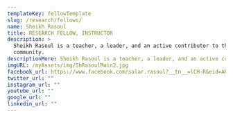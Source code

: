 ```yaml
---
templateKey: fellowTemplate
slug: /research/fellows/
name: Sheikh Rasoul
title: RESEARCH FELLOW, INSTRUCTOR
description: >
  Sheikh Rasoul is a teacher, a leader, and an active contributor to the
  community.
descriptionMore: Sheikh Rasoul is a teacher, a leader, and an active contributor to the community. He currently serves as the principal at ISNA High School. Shiekh Rasoul has memorized the Qur’an and conveys his knowledge through khutbas and halaqas at various mosques within the GTA.
imgURL: /myAssets/img/ShRasoulMain2.jpg
facebook_url: https://www.facebook.com/salar.rasoul?__tn__=lCH-R&eid=ARBy36mQHXuPnsOD2tJ%20%20%20%20%20%20%20%20%20%20%20%20%20%20%20%20%20%20%20%20%20%20%20%20%20%20%20%20%20%20%20%20%20%20%20%20%20%20%20%20%20%20%20%20V0WFlScK31apseC6iErB0eugERa_5aHLH_BT14npwI50Kk8T69hRWK9JHmn1c&hc%2520%2520%2520%2520%2520%2520%25%2520%2520%2520%2520%2520%2520%2520%2520%2520%2520%2520%2520%2520%2520%2520%2520%2520%2520%2520%2520%2520%2520%2520%2520%2520%2520%2520%2520%2520%2520%2520%2520%2520%2520%2520%2520%2520%2520%2520%2520%2520%2520%2520%252020%2520%2520%2520%2520%2520%2520%2520%2520%2520%2520%2520%2520%2520%2520%2520%2520%2520%2520%2520%2520%2520%2520%2520%2520%2520%2520%2520%2520%2520%2520%2520%2520%2520%2520%2520%2520%2520%2520%2520%2520%2520%2520%2520%2520%2520%2520%2520%2520%2520%2520%2520%2520%2520%2520%2520%2520%2520%2520%2520%2520%2520%2520%2520%2520%2520%2520%2520%2520%2520%2520%2520%2520%2520%2520%2520%2520%2520%2520%2520%2520%2520_ref=ARTM5Tp23A08DAEU8YccJt7GFANfL-A4gAMyswVNYftBQ470H%20%20%20%20%20%20%20%20%20%20%20%20%20%20%20%20%20%20%20%20%20%20%20%20%20%20%20%20%20%20%20%20%20%20%20%20%20%20%20%20%20%20%20%20X8A3o47udeM2R9EsSo
twitter_url: ""
instagram_url: ""
youtube_url: ""
google_url: ""
linkedin_url: ""
---
```

